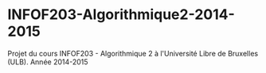 INFOF203-Algorithmique2-2014-2015
=================================

Projet du cours INFOF203 - Algorithmique 2 à l'Université Libre de Bruxelles (ULB). Année 2014-2015
